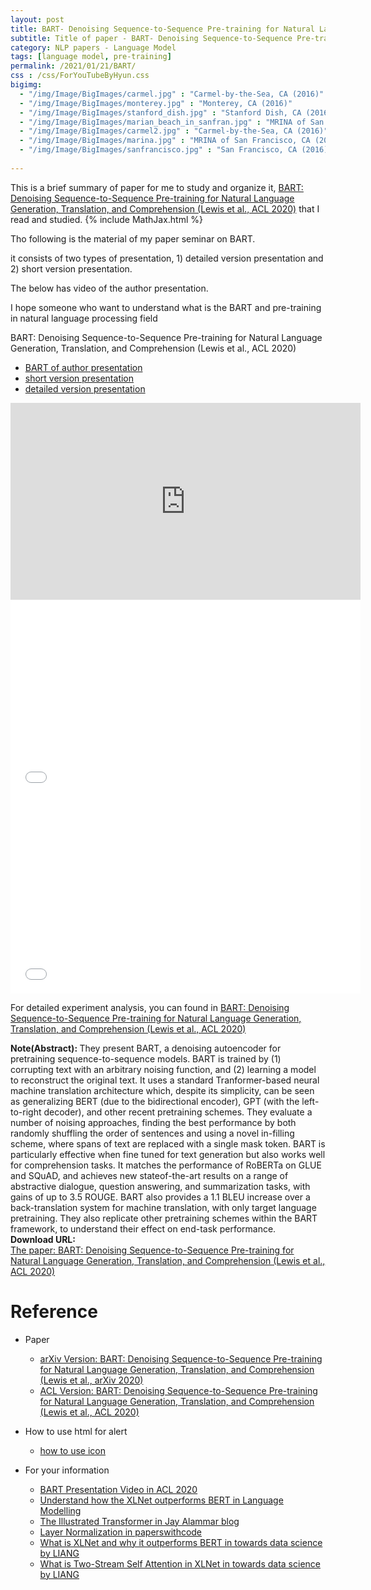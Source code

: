 ```yaml
---
layout: post
title: BART- Denoising Sequence-to-Sequence Pre-training for Natural Language Generation, Translation, and Comprehension
subtitle: Title of paper - BART- Denoising Sequence-to-Sequence Pre-training for Natural Language Generation, Translation, and Comprehension
category: NLP papers - Language Model
tags: [language model, pre-training]
permalink: /2021/01/21/BART/
css : /css/ForYouTubeByHyun.css
bigimg: 
  - "/img/Image/BigImages/carmel.jpg" : "Carmel-by-the-Sea, CA (2016)"
  - "/img/Image/BigImages/monterey.jpg" : "Monterey, CA (2016)"
  - "/img/Image/BigImages/stanford_dish.jpg" : "Stanford Dish, CA (2016)"
  - "/img/Image/BigImages/marian_beach_in_sanfran.jpg" : "MRINA of San Francisco, CA (2016)"
  - "/img/Image/BigImages/carmel2.jpg" : "Carmel-by-the-Sea, CA (2016)"
  - "/img/Image/BigImages/marina.jpg" : "MRINA of San Francisco, CA (2016)"
  - "/img/Image/BigImages/sanfrancisco.jpg" : "San Francisco, CA (2016)"
  
---
```


This is a brief summary of paper for me to study and organize it, [BART: Denoising Sequence-to-Sequence Pre-training for Natural Language Generation, Translation, and Comprehension (Lewis et al., ACL 2020)](https://www.aclweb.org/anthology/2020.acl-main.703/)
   that I read and studied. 
{% include MathJax.html %}


Tho following is the material of my paper seminar on BART. 

it consists of two types of presentation, 1) detailed version presentation and 2) short version presentation. 

The below has video of the author presentation. 

I hope someone who want to understand what is the BART and pre-training in natural language processing field

<div id="tutorial-section">

  <div id="tutorial-title">BART: Denoising Sequence-to-Sequence Pre-training for Natural Language Generation, Translation, and Comprehension (Lewis et al., ACL 2020)</div>

  <ul class="nav nav-pills">
    <li class="active"><a data-toggle="tab" href="#author_presentation_video">BART of author presentation</a></li>
    <li><a data-toggle="tab" href="#short_version">short version presentation</a></li>
    <li><a data-toggle="tab" href="#detailed_version">detailed version presentation</a></li>
  </ul>

  <div class="tab-content">
    <div id="author_presentation_video" class="tab-pane fade in active">
      <iframe width="560" height="315" src="https://slideslive.com/38929218/bart-denoising-sequencetosequence-pretraining-for-natural-language-generation-translation-and-comprehension" frameborder="0" allowfullscreen></iframe>
    </div>
    <div id="short_version" class="tab-pane fade">
      <iframe width="560" height="315" src="//www.slideshare.net/slideshow/embed_code/key/eZSqyLGLn6u658" frameborder="0" allowfullscreen></iframe> 
    </div>
    <div id="detailed_version" class="tab-pane fade">
      <iframe width="560" height="315" src="//www.slideshare.net/slideshow/embed_code/key/TOcOjh8EhDytf"  frameborder="0" allowfullscreen></iframe> 
    </div>
  </div>
</div>
 
 
For detailed experiment analysis, you can found in [BART: Denoising Sequence-to-Sequence Pre-training for Natural Language Generation, Translation, and Comprehension (Lewis et al., ACL 2020)](https://www.aclweb.org/anthology/2020.acl-main.703/)
  
<div class="alert alert-info" role="alert"><i class="fa fa-info-circle"></i> <b>Note(Abstract): </b>
They present BART, a denoising autoencoder for pretraining sequence-to-sequence models. BART is trained by (1) corrupting text with an arbitrary noising function, and (2) learning a model to reconstruct the original text. It uses a standard Tranformer-based neural machine translation architecture which, despite its simplicity, can be seen as generalizing BERT (due to the bidirectional encoder), GPT (with the left-to-right decoder), and other recent pretraining schemes. They evaluate a number of noising approaches, finding the best performance by both randomly shuffling the order of sentences and using a novel in-filling scheme, where spans of text are replaced with a single mask token. BART is particularly effective when fine tuned for text generation but also works well for comprehension tasks. It matches the performance of RoBERTa on GLUE and SQuAD, and achieves new stateof-the-art results on a range of abstractive dialogue, question answering, and summarization tasks, with gains of up to 3.5 ROUGE. BART also provides a 1.1 BLEU increase over a back-translation system for machine translation, with only target language pretraining. They also replicate other pretraining schemes within the BART framework, to understand their effect on end-task performance.
</div>
    
<div class="alert alert-success" role="alert"><i class="fa fa-paperclip fa-lg"></i> <b>Download URL: </b><br>
  <a href="https://www.aclweb.org/anthology/2020.acl-main.703/">The paper:  BART: Denoising Sequence-to-Sequence Pre-training for Natural Language Generation, Translation, and Comprehension (Lewis et al., ACL 2020)</a>
</div>

# Reference 

- Paper 
  - [arXiv Version: BART: Denoising Sequence-to-Sequence Pre-training for Natural Language Generation, Translation, and Comprehension (Lewis et al., arXiv 2020)](https://arxiv.org/abs/1910.13461)
  - [ACL Version: BART: Denoising Sequence-to-Sequence Pre-training for Natural Language Generation, Translation, and Comprehension (Lewis et al., ACL 2020)](https://www.aclweb.org/anthology/2020.acl-main.703/)
  
- How to use html for alert
  - [how to use icon](http://idratherbewriting.com/documentation-theme-jekyll/mydoc_icons.html)
    
- For your information 
   - [BART Presentation Video in ACL 2020](https://slideslive.com/38929218/bart-denoising-sequencetosequence-pretraining-for-natural-language-generation-translation-and-comprehension)
   - [Understand how the XLNet outperforms BERT in Language Modelling](https://medium.com/saarthi-ai/xlnet-the-permutation-language-model-b30f5b4e3c1e)
   - [The Illustrated Transformer in Jay Alammar blog](https://jalammar.github.io/illustrated-transformer/)
   - [Layer Normalization in paperswithcode](https://paperswithcode.com/method/layer-normalization)
   - [What is XLNet and why it outperforms BERT in towards data science by LIANG](https://towardsdatascience.com/what-is-xlnet-and-why-it-outperforms-bert-8d8fce710335)
   - [What is Two-Stream Self Attention in XLNet in towards data science by LIANG](https://towardsdatascience.com/what-is-two-stream-self-attention-in-xlnet-ebfe013a0cf3)
